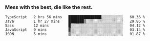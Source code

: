 ### Mess with the best, die like the rest.


<!--START_SECTION:waka-->
```text
TypeScript   2 hrs 56 mins   ███████████████░░░░░░░░░░   60.36 % 
Java         1 hr 27 mins    ███████▒░░░░░░░░░░░░░░░░░   29.86 % 
Sass         12 mins         █░░░░░░░░░░░░░░░░░░░░░░░░   04.12 % 
JavaScript   9 mins          ▓░░░░░░░░░░░░░░░░░░░░░░░░   03.14 % 
JSON         5 mins          ▒░░░░░░░░░░░░░░░░░░░░░░░░   01.87 % 
```
<!--END_SECTION:waka-->
